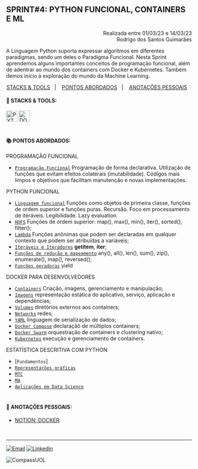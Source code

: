 ## SPRINT#4: PYTHON FUNCIONAL, CONTAINERS E ML

<p align="right">
Realizada entre 01/03/23 e 14/03/23<br>
Rodrigo dos Santos Guimarães
</p>

A Linguagem Python suporta expressar algoritmos em diferentes paradigmas, sendo um deles o Paradigma Funcional. Nesta Sprint aprendemos alguns importantes conceitos de programação funcional, além de adentrar ao mundo dos containers com Docker e Kubernetes. Também demos início à exploração do mundo da Machine Learning.


<!------------------------------------SUMMARY-->
<p align="center">
<a href="https://github.com/nataliasguimaraes/compassuol/tree/main/sprint_4#rocket-stacks--tools">STACKS & TOOLS</a>&nbsp;&nbsp;&nbsp;|&nbsp;&nbsp;&nbsp;
  <a href="https://github.com/nataliasguimaraes/compassuol/blob/main/sprint_4/README.md#-pontos-abordados">PONTOS ABORDADOS</a>&nbsp;&nbsp;&nbsp;|&nbsp;&nbsp;&nbsp;
  <a href="https://github.com/nataliasguimaraes/compassuol/blob/main/sprint_4/README.md#-pontos-abordados">ANOTAÇÕES PESSOAIS</a>&nbsp;&nbsp;&nbsp;



 <!------------------------------------STACKS-->
#### :rocket: STACKS & TOOLS:
<p align="left">
  <a href="https://developer.mozilla.org/en-US/docs/Glossary/Python"><img  alt="PYTHON"  width="30" height="30" src="https://user-images.githubusercontent.com/104440384/219032064-240175ad-8a5b-4822-a8aa-d0fc995e4529.png"><a/> 
  <a href="https://docs.docker.com/get-started/overview/"><img  alt="DOCKER"  width="30" height="30" src="https://user-images.githubusercontent.com/104440384/222456206-5a0ccd4f-28a4-41d2-aced-a62d8dc9a02a.png"><a/>
<br>
 
  #
<!------------------------------------PRODUCTION SKILLS-->

#### 📚 PONTOS ABORDADOS:

PROGRAMAÇÃO FUNCIONAL
 * [`Programação Funcional`](https://www.alura.com.br/artigos/programacao-funcional-o-que-e) Programação de forma declarativa. Utilização de funções que evitam efeitos colaterais (imutabilidade). Códigos mais limpos e objetivos que facilitam manutenção e novas implementações.

PYTHON FUNCIONAL
 * [`Linguagem funcional`](https://github.com/dunossauro/python-funcional/blob/master/roteiros/00_introducao.md) Funções como objetos de primeira classe, funções de ordem superior e funções puras. Recursão. Foco em processamento de iteráveis. Legibilidade. Lazy evaluation.
 * [`HOFS`](https://dunossauro.github.io/python-funcional/roteiros/05_hofs.html) Funções de ordem superior: map(), max(), min(), iter(), sorted(), filter();
 * [`Lambda`](https://docs.python.org/3/reference/expressions.html) Funções anônimas que podem ser declaradas em qualquer contexto que podem ser atribuídas a variáveis;
 * [`Iteráveis e Iteradores`](https://pythonclub.com.br/progrmacao-funcional-com-python-2.html) __getitem__, __iter__;
 * [`Funções de redução e mapeamento`](https://github.com/dunossauro/python-funcional/issues/17) any(), all(), len(), sum(), zip(), enumerate(), map(), reversed();
 * [`Funções geradoras`](https://github.com/dunossauro/python-funcional/blob/master/roteiros/06_funcoes_geradoras_e_hofs_p2.md) yield
    
 DOCKER PARA DESENVOLVEDORES
  * [`Containers`](https://docker.rafaeldutra.me/beginner/commands/rodando-container/) Criação, imagens, gerenciamento e manipulação;
  * [`Imagens`](https://docker.rafaeldutra.me/beginner/commands/utilizando-imagens/) representação estática do aplicativo, serviço, aplicação e dependências; 
  * [`Volumes`](https://docker.rafaeldutra.me/beginner/volumes/) diretórios externos aos containers;
  * [`Networks`](https://medium.com/dockerbr/docker-trabalhando-com-network-64d0bf66263f) redes;
  * [`YAML`](https://blog.4linux.com.br/docker-compose-explicado/) linguagem de serialização de dados;
  * [`Docker Compose`](https://docker.rafaeldutra.me/beginner/docker-compose/) declaraçãõ de múltiplos containers;
  * [`Docker Swarm`](https://imasters.com.br/desenvolvimento/vamos-conhecer-o-docker-swarm) orquestração de containers e clustering nativo;
  * [`Kubernetes`](https://kubernetes.io/pt-br/docs/concepts/overview/what-is-kubernetes/) execução e gerenciamento de containers.
    
 ESTATÍSTICA DESCRITIVA COM PYTHON
  * [`Fundamentos`]
  * [`Representações gráficas`](link)
  * [`MTC`](link)
  * [`MA`](link)
  * [`Aplicações em Data Science`](link)
#
<!------------------------------------ANOTAÇÕES-->
#### 📝 ANOTAÇÕES PESSOAIS:

   * <a href="https://natycodes.notion.site/Docker-para-Desenvolvedores-com-Docker-Swarm-e-Kubernetes-Resumo-de-comandos-ce2228fe3a454fb497fe6b25516adde4">NOTION: DOCKER</a>
 <br>  
  
<hr>
   
[![Email](https://img.shields.io/badge/-Gmail-%23333?style=for-the-badge&logo=gmail&logoColor=white)](mailto:guimaraessnatalia@gmail.com)
[![Linkedin](https://img.shields.io/badge/-LinkedIn-%230077B5?style=for-the-badge&logo=linkedin&logoColor=white)](https://www.linkedin.com/in/natalia-guimar%C3%A3es-6a357721b)
   
![CompassUOL](https://user-images.githubusercontent.com/104440384/214567499-2dc24c5e-d882-4825-b953-f5a69a6be44e.jpg)
